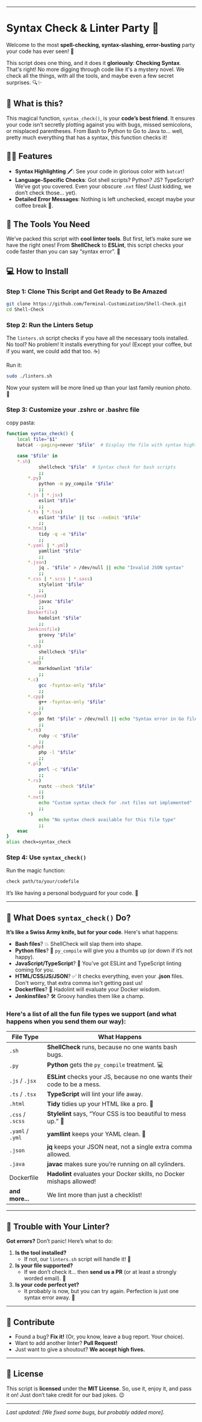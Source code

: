 
---

# Syntax Check & Linter Party 🎉

Welcome to the most **spell-checking, syntax-slashing, error-busting** party your code has ever seen! 🥳

This script does one thing, and it does it **gloriously**: **Checking Syntax**. That's right! No more digging through code like it's a mystery novel. We check all the things, with all the tools, and maybe even a few secret surprises. 🔍✨

## 🎯 What is this?

This magical function, `syntax_check()`, is your **code’s best friend**. It ensures your code isn’t secretly plotting against you with bugs, missed semicolons, or misplaced parentheses. From Bash to Python to Go to Java to... well, pretty much everything that has a syntax, this function checks it!

## 🧙‍♂️ Features

- **Syntax Highlighting** 🖍: See your code in glorious color with `batcat`!
- **Language-Specific Checks**: Got shell scripts? Python? JS? TypeScript? We’ve got you covered. Even your obscure `.nxt` files! (Just kidding, we don’t check those… yet).
- **Detailed Error Messages**: Nothing is left unchecked, except maybe your coffee break 🍵.

## 🔧 The Tools You Need

We’ve packed this script with **cool linter tools**. But first, let’s make sure we have the right ones! From **ShellCheck** to **ESLint**, this script checks your code faster than you can say “syntax error”. 🚀

## 💻 How to Install

### Step 1: Clone This Script and Get Ready to Be Amazed

```bash
git clone https://github.com/Terminal-Customization/Shell-Check.git
cd Shell-Check
```

### Step 2: Run the Linters Setup

The `linters.sh` script checks if you have all the necessary tools installed. No tool? No problem! It installs everything for you! (Except your coffee, but if you want, we could add that too. ☕)

Run it:

```bash
sudo ./linters.sh
```

Now your system will be more lined up than your last family reunion photo. 📸


### Step 3: Customize your .zshrc or .bashrc file

copy pasta:

```bash
function syntax_check() {
    local file="$1"
    batcat --paging=never "$file"  # Display the file with syntax highlighting

    case "$file" in
	*.sh)
            shellcheck "$file"  # Syntax check for bash scripts
            ;;
        *.py) 
            python -m py_compile "$file" 
            ;;
        *.js | *.jsx) 
            eslint "$file" 
            ;;
        *.ts | *.tsx) 
            eslint "$file" || tsc --noEmit "$file" 
            ;;
        *.html) 
            tidy -q -e "$file" 
            ;;
        *.yaml | *.yml) 
            yamllint "$file" 
            ;;
        *.json) 
            jq . "$file" > /dev/null || echo "Invalid JSON syntax" 
            ;;
        *.css | *.scss | *.sass) 
            stylelint "$file" 
            ;;
        *.java) 
            javac "$file" 
            ;;
        Dockerfile) 
            hadolint "$file" 
            ;;
        Jenkinsfile) 
            groovy "$file" 
            ;;
        *.sh) 
            shellcheck "$file" 
            ;;
        *.md) 
            markdownlint "$file" 
            ;;
        *.c) 
            gcc -fsyntax-only "$file" 
            ;;
        *.cpp) 
            g++ -fsyntax-only "$file" 
            ;;
        *.go) 
            go fmt "$file" > /dev/null || echo "Syntax error in Go file" 
            ;;
        *.rb) 
            ruby -c "$file" 
            ;;
        *.php) 
            php -l "$file" 
            ;;
        *.pl) 
            perl -c "$file" 
            ;;
        *.rs) 
            rustc --check "$file" 
            ;;
        *.nxt) 
            echo "Custom syntax check for .nxt files not implemented" 
            ;;
        *) 
            echo "No syntax check available for this file type" 
            ;;
    esac
}
alias check=syntax_check

```


### Step 4: Use `syntax_check()`

Run the magic function:

```bash
check path/to/your/codefile
```

It’s like having a personal bodyguard for your code. 💪

---

## 🎉 What Does `syntax_check()` Do?

**It’s like a Swiss Army knife, but for your code**. Here's what happens:

- **Bash files**? 💥 ShellCheck will slap them into shape.
- **Python files**? 🐍 `py_compile` will give you a thumbs up (or down if it’s not happy).
- **JavaScript/TypeScript**? 📜 You’ve got ESLint and TypeScript linting coming for you.
- **HTML/CSS/JS/JSON**? ✅ It checks everything, even your **.json** files. Don't worry, that extra comma isn't getting past us!
- **Dockerfiles**? 🐳 Hadolint will evaluate your Docker wisdom.
- **Jenkinsfiles**? 🛠 Groovy handles them like a champ.

### Here's a list of all the fun file types we support (and what happens when you send them our way):

| File Type   | What Happens                                  |
|-------------|-----------------------------------------------|
| `.sh`       | **ShellCheck** runs, because no one wants bash bugs. |
| `.py`       | **Python** gets the `py_compile` treatment. 💻 |
| `.js` / `.jsx` | **ESLint** checks your JS, because no one wants their code to be a mess. |
| `.ts` / `.tsx` | **TypeScript** will lint your life away. |
| `.html`     | **Tidy** tidies up your HTML like a pro. 💅 |
| `.css` / `.scss` | **Stylelint** says, “Your CSS is too beautiful to mess up.” 🌟 |
| `.yaml` / `.yml` | **yamllint** keeps your YAML clean. 🙌 |
| `.json`     | **jq** keeps your JSON neat, not a single extra comma allowed. |
| `.java`     | **javac** makes sure you’re running on all cylinders. |
| Dockerfile  | **Hadolint** evaluates your Docker skills, no Docker mishaps allowed! |
| **and more...** | We lint more than just a checklist! |

---

## 🤖 Trouble with Your Linter?

**Got errors?** Don’t panic! Here’s what to do:

1. **Is the tool installed?**
   - If not, our `linters.sh` script will handle it! 🚀
2. **Is your file supported?**
   - If we don’t check it... then **send us a PR** (or at least a strongly worded email). 📧
3. **Is your code perfect yet?**
   - It probably is now, but you can try again. Perfection is just one syntax error away. 🔄

---

## 🍻 Contribute

- Found a bug? **Fix it!** (Or, you know, leave a bug report. Your choice).
- Want to add another linter? **Pull Request!**
- Just want to give a shoutout? **We accept high fives.**

---

## 🎨 License

This script is **licensed** under the **MIT License**. So, use it, enjoy it, and pass it on! Just don’t take credit for our bad jokes. 😉

---

*Last updated: [We fixed some bugs, but probably added more].*
